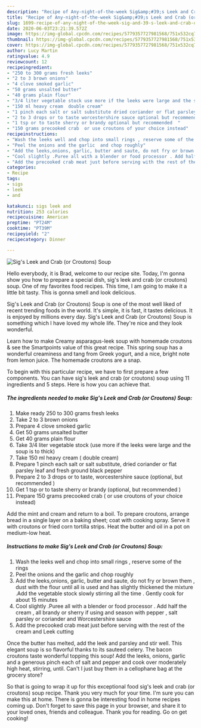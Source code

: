 ```yaml
---
description: "Recipe of Any-night-of-the-week Sig&amp;#39;s Leek and Crab (or Croutons) Soup"
title: "Recipe of Any-night-of-the-week Sig&amp;#39;s Leek and Crab (or Croutons) Soup"
slug: 1699-recipe-of-any-night-of-the-week-sig-and-39-s-leek-and-crab-or-croutons-soup
date: 2020-06-03T23:21:39.572Z
image: https://img-global.cpcdn.com/recipes/5779357727981568/751x532cq70/sigs-leek-and-crab-or-croutons-soup-recipe-main-photo.jpg
thumbnail: https://img-global.cpcdn.com/recipes/5779357727981568/751x532cq70/sigs-leek-and-crab-or-croutons-soup-recipe-main-photo.jpg
cover: https://img-global.cpcdn.com/recipes/5779357727981568/751x532cq70/sigs-leek-and-crab-or-croutons-soup-recipe-main-photo.jpg
author: Lucy Martin
ratingvalue: 4.9
reviewcount: 12
recipeingredient:
- "250 to 300 grams fresh leeks"
- "2 to 3 brown onions"
- "4 clove smoked garlic"
- "50 grams unsalted butter"
- "40 grams plain flour"
- "3/4 liter vegetable stock use more if the leeks were large and the soup is to thick"
- "150 ml heavy cream  double cream"
- "1 pinch each salt or salt substitute dried coriander or flat parsley leaf and fresh ground black pepper"
- "2 to 3 drops or to taste worcestershire sauce optional but recommended "
- "1 tsp or to taste sherry or brandy optional but recommended  "
- "150 grams precooked crab  or use croutons of your choice instead"
recipeinstructions:
- "Wash the leeks well and chop into small rings , reserve some of the rings"
- "Peel the onions and the garlic  and chop roughly"
- "Add the leeks,onions, garlic, butter and saute, do not fry or brown them  , dust with the flour until all is used and has slightly thickened the mixture .Add the vegetable stock slowly stirring all the time . Gently cook for about 15  minutes"
- "Cool slightly .Puree all with a blender or food processor . Add half  the cream , all brandy or sherry if using and season with pepper , salt parsley or coriander and Worcestershire sauce"
- "Add the precooked crab meat just before serving with the rest of the cream and Leek cutting"
categories:
- Recipe
tags:
- sigs
- leek
- and

katakunci: sigs leek and 
nutrition: 253 calories
recipecuisine: American
preptime: "PT24M"
cooktime: "PT39M"
recipeyield: "2"
recipecategory: Dinner

---
```



![Sig&#39;s Leek and Crab (or Croutons) Soup](https://img-global.cpcdn.com/recipes/5779357727981568/751x532cq70/sigs-leek-and-crab-or-croutons-soup-recipe-main-photo.jpg)

Hello everybody, it is Brad, welcome to our recipe site. Today, I'm gonna show you how to prepare a special dish, sig&#39;s leek and crab (or croutons) soup. One of my favorites food recipes. This time, I am going to make it a little bit tasty. This is gonna smell and look delicious.

Sig&#39;s Leek and Crab (or Croutons) Soup is one of the most well liked of recent trending foods in the world. It's simple, it is fast, it tastes delicious. It is enjoyed by millions every day. Sig&#39;s Leek and Crab (or Croutons) Soup is something which I have loved my whole life. They're nice and they look wonderful.

Learn how to make Creamy asparagus-leek soup with homemade croutons &amp; see the Smartpoints value of this great recipe. This spring soup has a wonderful creaminess and tang from Greek yogurt, and a nice, bright note from lemon juice. The homemade croutons are a snap.


To begin with this particular recipe, we have to first prepare a few components. You can have sig&#39;s leek and crab (or croutons) soup using 11 ingredients and 5 steps. Here is how you can achieve that.

<!--inarticleads1-->

##### The ingredients needed to make Sig&#39;s Leek and Crab (or Croutons) Soup:

1. Make ready 250 to 300 grams fresh leeks
1. Take 2 to 3 brown onions
1. Prepare 4 clove smoked garlic
1. Get 50 grams unsalted butter
1. Get 40 grams plain flour
1. Take 3/4 liter vegetable stock (use more if the leeks were large and the soup is to thick)
1. Take 150 ml heavy cream ( double cream)
1. Prepare 1 pinch each salt or salt substitute, dried coriander or flat parsley leaf and fresh ground black pepper
1. Prepare 2 to 3 drops or to taste, worcestershire sauce (optional, but recommended )
1. Get 1 tsp or to taste sherry or brandy (optional, but recommended  )
1. Prepare 150 grams precooked crab ( or use croutons of your choice instead)


Add the mint and cream and return to a boil. To prepare croutons, arrange bread in a single layer on a baking sheet; coat with cooking spray. Serve it with croutons or fried corn tortilla strips. Heat the butter and oil in a pot on medium-low heat. 

<!--inarticleads2-->

##### Instructions to make Sig&#39;s Leek and Crab (or Croutons) Soup:

1. Wash the leeks well and chop into small rings , reserve some of the rings
1. Peel the onions and the garlic  and chop roughly
1. Add the leeks,onions, garlic, butter and saute, do not fry or brown them  , dust with the flour until all is used and has slightly thickened the mixture .Add the vegetable stock slowly stirring all the time . Gently cook for about 15  minutes
1. Cool slightly .Puree all with a blender or food processor . Add half  the cream , all brandy or sherry if using and season with pepper , salt parsley or coriander and Worcestershire sauce
1. Add the precooked crab meat just before serving with the rest of the cream and Leek cutting


Once the butter has melted, add the leek and parsley and stir well. This elegant soup is so flavorful thanks to its sauteed celery. The bacon croutons taste wonderful topping this soup! Add the leeks, onions, garlic and a generous pinch each of salt and pepper and cook over moderately high heat, stirring, until. Can&#39;t I just buy them in a cellophane bag at the grocery store? 

So that is going to wrap it up for this exceptional food sig&#39;s leek and crab (or croutons) soup recipe. Thank you very much for your time. I'm sure you can make this at home. There is gonna be interesting food in home recipes coming up. Don't forget to save this page in your browser, and share it to your loved ones, friends and colleague. Thank you for reading. Go on get cooking!
